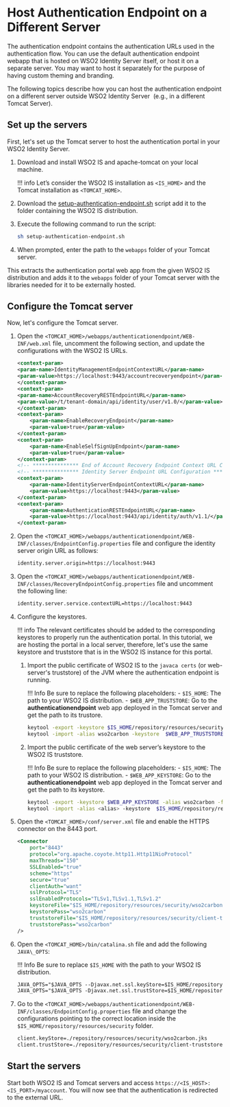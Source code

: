 # Host Authentication Endpoint on a Different Server

The authentication endpoint contains the authentication URLs used in the authentication flow. You can use the default authentication endpoint webapp that is hosted on WSO2 Identity Server itself, or host it on a separate server. You may want to host it separately for the purpose of having custom theming and branding.

The following topics describe how you can host the authentication endpoint on a different server outside WSO2 Identity Server  (e.g., in a different Tomcat Server).

## Set up the servers

First, let's set up the Tomcat server to host the authentication portal in your WSO2 Identity Server.

1.  Download and install WSO2 IS and apache-tomcat on your local machine.

    !!! info
        Let’s consider the WSO2 IS installation as `<IS_HOME>` and the Tomcat installation as `<TOMCAT_HOME>`.

2.  Download the [setup-authentication-endpoint.sh](https://github.com/wso2/samples-is/blob/master/host-endpoints-externally/setup-authentication-endpoint.sh) script add it to the folder containing the WSO2 IS distribution.

3.  Execute the following command to run the script:

    ```bash
    sh setup-authentication-endpoint.sh
    ```

4.  When prompted, enter the path to the `webapps` folder of your Tomcat server.

This extracts the authentication portal web app from the given WSO2 IS distribution and adds it to the `webapps` folder of your Tomcat server with the libraries needed for it to be externally hosted.

## Configure the Tomcat server

Now, let's configure the Tomcat server.

1.  Open the `<TOMCAT_HOME>/webapps/authenticationendpoint/WEB-INF/web.xml` file, uncomment the following section, and update the configurations with the WSO2 IS URLs.

    ```xml
    <context-param>
    <param-name>IdentityManagementEndpointContextURL</param-name>
    <param-value>https://localhost:9443/accountrecoveryendpoint</param-value>
    </context-param>
    <context-param>
    <param-name>AccountRecoveryRESTEndpointURL</param-name>
    <param-value>/t/tenant-domain/api/identity/user/v1.0/</param-value>
    </context-param>
    <context-param>
        <param-name>EnableRecoveryEndpoint</param-name>
        <param-value>true</param-value>
    </context-param>
    <context-param>
        <param-name>EnableSelfSignUpEndpoint</param-name>
        <param-value>true</param-value>
    </context-param>
    <!-- *************** End of Account Recovery Endpoint Context URL Configuration ********************** -->
    <!-- *************** Identity Server Endpoint URL Configuration ********************** -->
    <context-param>
        <param-name>IdentityServerEndpointContextURL</param-name>
        <param-value>https://localhost:9443</param-value>
    </context-param>
    <context-param>
        <param-name>AuthenticationRESTEndpointURL</param-name>
        <param-value>https://localhost:9443/api/identity/auth/v1.1/</param-value>
    </context-param>
    ```

2.  Open the `<TOMCAT_HOME>/webapps/authenticationendpoint/WEB-INF/classes/EndpointConfig.properties` file and configure the identity server origin URL as follows:
    
    ```xml
    identity.server.origin=https://localhost:9443
    ```

3.  Open the `<TOMCAT_HOME>/webapps/authenticationendpoint/WEB-INF/classes/RecoveryEndpointConfig.properties` file and uncomment the following line:

    ```xml
    identity.server.service.contextURL=https://localhost:9443
    ```
            
4.  Configure the keystores.

    !!! info
        The relevant certificates should be added to the corresponding keystores to properly run the authentication portal. In this tutorial, we are hosting the portal in a local server, therefore, let's use the same keystore and truststore that is in the WSO2 IS instance for this portal.

    1.  Import the public certificate of WSO2 IS to the `javaca certs` (or web-server's truststore) of the JVM where the authentication endpoint is running.

        !!! Info
            Be sure to replace the following placeholders:
            - `$IS_HOME`: The path to your WSO2 IS distribution.
            - `$WEB_APP_TRUSTSTORE`: Go to the **authenticationendpoint** web app deployed in the Tomcat server and get the path to its trustore.

        ``` bash
        keytool -export -keystore $IS_HOME/repository/resources/security/wso2carbon.jks -alias wso2carbon -file wso2carbon.cer
        keytool -import -alias wso2carbon -keystore  $WEB_APP_TRUSTSTORE -file wso2carbon.cer
        ```

    2.  Import the public certificate of the web server’s keystore to the WSO2 IS truststore.

        !!! Info
            Be sure to replace the following placeholders:
            - `$IS_HOME`: The path to your WSO2 IS distribution.
            - `$WEB_APP_KEYSTORE`: Go to the **authenticationendpoint** web app deployed in the Tomcat server and get the path to its keystore.

        ``` bash
        keytool -export -keystore $WEB_APP_KEYSTORE -alias wso2carbon -file webserver.cer
        keytool -import -alias <alias> -keystore  $IS_HOME/repository/resources/security/client-trustore.jks -file webserver.cer
        ```

5.  Open the `<TOMCAT_HOME>/conf/server.xml` file and enable the HTTPS connector on the 8443 port.

    ```xml
    <Connector 
        port="8443"
        protocol="org.apache.coyote.http11.Http11NioProtocol"
        maxThreads="150"
        SSLEnabled="true"
        scheme="https"
        secure="true"
        clientAuth="want"
        sslProtocol="TLS"
        sslEnabledProtocols="TLSv1,TLSv1.1,TLSv1.2"
        keystoreFile="$IS_HOME/repository/resources/security/wso2carbon.jks"
        keystorePass="wso2carbon"
        truststoreFile="$IS_HOME/repository/resources/security/client-truststore.jks" 
        truststorePass="wso2carbon"
    />
    ```

6.  Open the `<TOMCAT_HOME>/bin/catalina.sh` file and add the following `JAVA\_OPTS`:

    !!! Info
        Be sure to replace `$IS_HOME` with the path to your WSO2 IS distribution.

    ``` xml
    JAVA_OPTS="$JAVA_OPTS --Djavax.net.ssl.keyStore=$IS_HOME/repository/resources/security/wso2carbon.jks -Djavax.net.ssl.keyStorePassword=wso2carbon"
    JAVA_OPTS="$JAVA_OPTS -Djavax.net.ssl.trustStore=$IS_HOME/repository/resources/security/client-truststore.jks -Djavax.net.ssl.trustStorePassword=wso2carbon"
    ```

7.  Go to the `<TOMCAT_HOME>/webapps/authenticationendpoint/WEB-INF/classes/EndpointConfig.properties` file and change the configurations pointing to the correct location inside the `$IS_HOME/repository/resources/security` folder.

    ``` xml
    client.keyStore=./repository/resources/security/wso2carbon.jks
    client.trustStore=./repository/resources/security/client-truststore.jks
    ```

## Start the servers

Start both WSO2 IS and Tomcat servers and access `https://<IS_HOST>:<IS_PORT>/myaccount`. You will now see that the authentication is redirected to the external URL.
